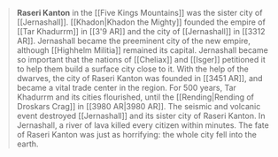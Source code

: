 > **Raseri Kanton** in the [[Five Kings Mountains]] was the sister city of [[Jernashall]]. [[Khadon|Khadon the Mighty]] founded the empire of [[Tar Khadurrm]] in [[3'9 AR]] and the city of [[Jernashall]] in [[3312 AR]]. Jernashall became the preeminent city of the new empire, although [[Highhelm Militia]] remained its capital. Jernashall became so important that the nations of [[Cheliax]] and [[Isger]] petitioned it to help them build a surface city close to it. With the help of the dwarves, the city of Raseri Kanton was founded in [[3451 AR]], and became a vital trade center in the region.
> For 500 years, Tar Khadurrm and its cities flourished, until the [[Rending|Rending of Droskars Crag]] in [[3980 AR|3980  AR]]. The seismic and volcanic event destroyed [[Jernashall]] and its sister city of Raseri Kanton. In Jernashall, a river of lava killed every citizen within minutes. The fate of Raseri Kanton was just as horrifying: the whole city fell into the earth.







